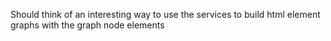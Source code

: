 Should think of an interesting way to use the services to build html element graphs with the graph node elements